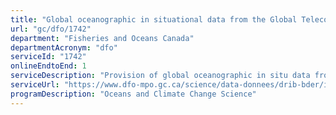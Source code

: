 ```yaml
---
title: "Global oceanographic in situational data from the Global Telecommunication System"
url: "gc/dfo/1742"
department: "Fisheries and Oceans Canada"
departmentAcronym: "dfo"
serviceId: "1742"
onlineEndtoEnd: 1
serviceDescription: "Provision of global oceanographic in situ data from the Global Telecommunication System of WMO. Clients include : DFO, Copernicus Marine Environmental Monitoring Services, US National Oceanic and Atmospheric Adinistration's National Center for Environmental Information, etc."
serviceUrl: "https://www.dfo-mpo.gc.ca/science/data-donnees/drib-bder/index-eng.html#gts"
programDescription: "Oceans and Climate Change Science"
---
```

